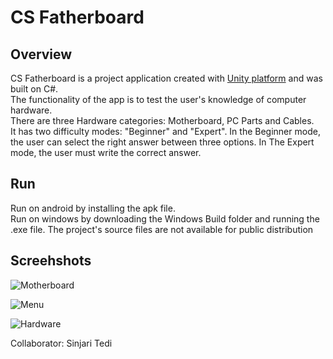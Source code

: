 # CS Fatherboard

## Overview
CS Fatherboard is a project application created with [Unity platform](https://unity.com/) and was built on C#.  
The functionality of the app is to test the user's knowledge of computer hardware.  
There are three Hardware categories: Motherboard, PC Parts and Cables.  
It has two difficulty modes: "Beginner" and "Expert". In the Beginner mode, the user can select the right answer between three options. In The Expert mode, the user must write the correct answer.    


## Run
Run on android by installing the apk file.  
Run on windows by downloading the Windows Build folder and running the .exe file.
The project's source files are not available for public distribution


## Screehshots
![Motherboard](https://imgur.com/OczYrCh.png)   

![Menu](https://imgur.com/KFW4KcJ.jpg)  

![Hardware](https://imgur.com/xRkrD9s.jpg)  


Collaborator: Sinjari Tedi
